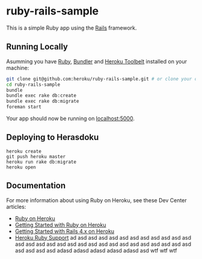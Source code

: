 # ruby-rails-sample

This is a simple Ruby app using the [Rails](http://rubyonrails.org) framework.

## Running Locally

Asumming you have [Ruby](https://www.ruby-lang.org), [Bundler](http://bundler.io) and [Heroku Toolbelt](https://toolbelt.heroku.com) installed on your machine:

```sh
git clone git@github.com:heroku/ruby-rails-sample.git # or clone your own fork
cd ruby-rails-sample
bundle
bundle exec rake db:create
bundle exec rake db:migrate
foreman start
```

Your app should now be running on [localhost:5000](http://localhost:5000/).

## Deploying to Herasdoku

```
heroku create
git push heroku master
heroku run rake db:migrate
heroku open
```

## Documentation

For more information about using Ruby on Heroku, see these Dev Center articles:

- [Ruby on Heroku](https://devcenter.heroku.com/categories/ruby)
- [Getting Started with Ruby on Heroku](https://devcenter.heroku.com/articles/getting-started-with-ruby)
- [Getting Started with Rails 4.x on Heroku](https://devcenter.heroku.com/articles/getting-started-with-rails4)
- [Heroku Ruby Support](https://devcenter.heroku.com/articles/ruby-support)
ad
asd
asd
asd
asd
asd
asd
asd
asd
asd
asd
asd
asd
asd
asd
asd
asd
asd
asd
asd
asd
asd
asd
asd
asd
asd
asd
asd
asd
asd
asd
asd
asd
adasd
adasd
adasd
adasd
adasd
asd
wtf
wtf
wtf
